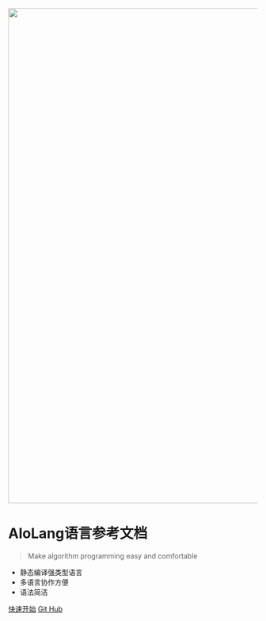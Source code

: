 <img src="/_media/logo.png" width=1000px>

# AloLang语言参考文档
> Make algorithm programming easy and comfortable

* 静态编译强类型语言
* 多语言协作方便
* 语法简洁

[快速开始](index)
[Git Hub](https://github.com/xjtu-youth/AloLang/)
